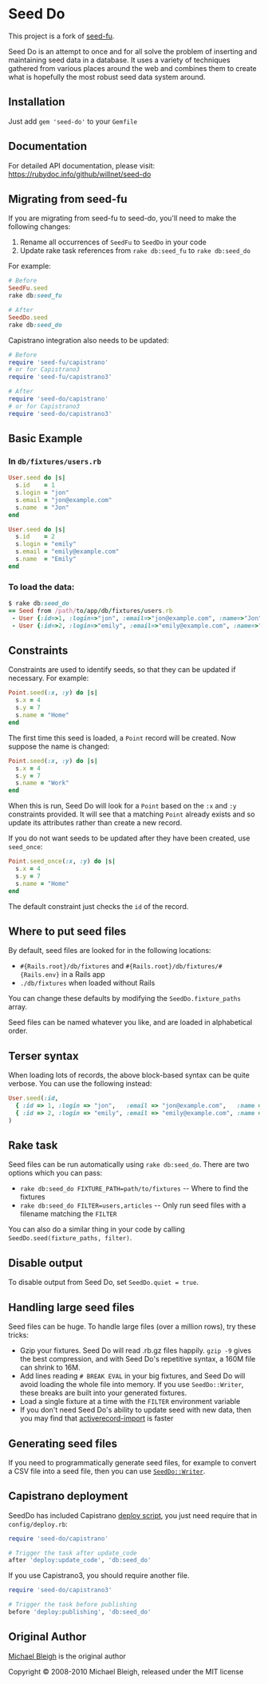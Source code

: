 # Seed Do

This project is a fork of [seed-fu](https://github.com/mbleigh/seed-fu).

Seed Do is an attempt to once and for all solve the problem of inserting and maintaining seed data in a database. It uses a variety of techniques gathered from various places around the web and combines them to create what is hopefully the most robust seed data system around.

## Installation

Just add `gem 'seed-do'` to your `Gemfile`

## Documentation

For detailed API documentation, please visit: https://rubydoc.info/github/willnet/seed-do

## Migrating from seed-fu

If you are migrating from seed-fu to seed-do, you'll need to make the following changes:

1. Rename all occurrences of `SeedFu` to `SeedDo` in your code
2. Update rake task references from `rake db:seed_fu` to `rake db:seed_do`

For example:

```ruby
# Before
SeedFu.seed
rake db:seed_fu

# After
SeedDo.seed
rake db:seed_do
```

Capistrano integration also needs to be updated:

```ruby
# Before
require 'seed-fu/capistrano'
# or for Capistrano3
require 'seed-fu/capistrano3'

# After
require 'seed-do/capistrano'
# or for Capistrano3
require 'seed-do/capistrano3'
```

## Basic Example


### In `db/fixtures/users.rb`

```ruby
User.seed do |s|
  s.id    = 1
  s.login = "jon"
  s.email = "jon@example.com"
  s.name  = "Jon"
end

User.seed do |s|
  s.id    = 2
  s.login = "emily"
  s.email = "emily@example.com"
  s.name  = "Emily"
end
```

### To load the data:

```ruby
$ rake db:seed_do
== Seed from /path/to/app/db/fixtures/users.rb
 - User {:id=>1, :login=>"jon", :email=>"jon@example.com", :name=>"Jon"}
 - User {:id=>2, :login=>"emily", :email=>"emily@example.com", :name=>"Emily"}
```

## Constraints

Constraints are used to identify seeds, so that they can be updated if necessary. For example:

```ruby
Point.seed(:x, :y) do |s|
  s.x = 4
  s.y = 7
  s.name = "Home"
end
```

The first time this seed is loaded, a `Point` record will be created. Now suppose the name is changed:

```ruby
Point.seed(:x, :y) do |s|
  s.x = 4
  s.y = 7
  s.name = "Work"
end
```

When this is run, Seed Do will look for a `Point` based on the `:x` and `:y` constraints provided. It will see that a matching `Point` already exists and so update its attributes rather than create a new record.

If you do not want seeds to be updated after they have been created, use `seed_once`:

```ruby
Point.seed_once(:x, :y) do |s|
  s.x = 4
  s.y = 7
  s.name = "Home"
end
```

The default constraint just checks the `id` of the record.

## Where to put seed files

By default, seed files are looked for in the following locations:

- `#{Rails.root}/db/fixtures` and `#{Rails.root}/db/fixtures/#{Rails.env}` in a Rails app
- `./db/fixtures` when loaded without Rails

You can change these defaults by modifying the `SeedDo.fixture_paths` array.

Seed files can be named whatever you like, and are loaded in alphabetical order.

## Terser syntax

When loading lots of records, the above block-based syntax can be quite verbose. You can use the following instead:

```ruby
User.seed(:id,
  { :id => 1, :login => "jon",   :email => "jon@example.com",   :name => "Jon"   },
  { :id => 2, :login => "emily", :email => "emily@example.com", :name => "Emily" }
)
```

## Rake task

Seed files can be run automatically using `rake db:seed_do`. There are two options which you can pass:

- `rake db:seed_do FIXTURE_PATH=path/to/fixtures` -- Where to find the fixtures
- `rake db:seed_do FILTER=users,articles` -- Only run seed files with a filename matching the `FILTER`

You can also do a similar thing in your code by calling `SeedDo.seed(fixture_paths, filter)`.

## Disable output

To disable output from Seed Do, set `SeedDo.quiet = true`.

## Handling large seed files

Seed files can be huge.  To handle large files (over a million rows), try these tricks:

- Gzip your fixtures.  Seed Do will read .rb.gz files happily.  `gzip -9` gives the   best compression, and with Seed Do's repetitive syntax, a 160M file can shrink to 16M.
- Add lines reading `# BREAK EVAL` in your big fixtures, and Seed Do will avoid loading the whole file into memory.  If you use `SeedDo::Writer`, these breaks are built into your generated fixtures.
- Load a single fixture at a time with the `FILTER` environment variable
- If you don't need Seed Do's ability to update seed with new data, then you may find that [activerecord-import](https://github.com/zdennis/activerecord-import) is faster

## Generating seed files

If you need to programmatically generate seed files, for example to convert a CSV file into a seed file, then you can use [`SeedDo::Writer`](lib/seed-do/writer.rb).

## Capistrano deployment

SeedDo has included Capistrano [deploy script](lib/seed-do/capistrano.rb), you just need require that
in `config/deploy.rb`:

```ruby
require 'seed-do/capistrano'

# Trigger the task after update_code
after 'deploy:update_code', 'db:seed_do'
```

If you use Capistrano3, you should require another file.

```ruby
require 'seed-do/capistrano3'

# Trigger the task before publishing
before 'deploy:publishing', 'db:seed_do'
```

## Original Author

[Michael Bleigh](http://www.mbleigh.com/) is the original author

Copyright © 2008-2010 Michael Bleigh, released under the MIT license

